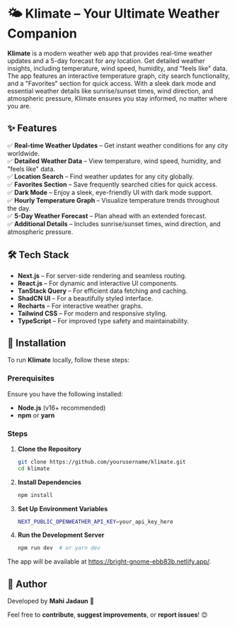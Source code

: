 # 🌤️ Klimate – Your Ultimate Weather Companion  

**Klimate** is a modern weather web app that provides real-time weather updates and a 5-day forecast for any location. Get detailed weather insights, including temperature, wind speed, humidity, and "feels like" data. The app features an interactive temperature graph, city search functionality, and a "Favorites" section for quick access. With a sleek dark mode and essential weather details like sunrise/sunset times, wind direction, and atmospheric pressure, Klimate ensures you stay informed, no matter where you are.  

## ✨ Features  

✅ **Real-time Weather Updates** – Get instant weather conditions for any city worldwide.  
✅ **Detailed Weather Data** – View temperature, wind speed, humidity, and "feels like" data.  
✅ **Location Search** – Find weather updates for any city globally.  
✅ **Favorites Section** – Save frequently searched cities for quick access.  
✅ **Dark Mode** – Enjoy a sleek, eye-friendly UI with dark mode support.  
✅ **Hourly Temperature Graph** – Visualize temperature trends throughout the day.  
✅ **5-Day Weather Forecast** – Plan ahead with an extended forecast.  
✅ **Additional Details** – Includes sunrise/sunset times, wind direction, and atmospheric pressure.  

## 🛠️ Tech Stack  

- **Next.js** – For server-side rendering and seamless routing.  
- **React.js** – For dynamic and interactive UI components.  
- **TanStack Query** – For efficient data fetching and caching.  
- **ShadCN UI** – For a beautifully styled interface.  
- **Recharts** – For interactive weather graphs.  
- **Tailwind CSS** – For modern and responsive styling.  
- **TypeScript** – For improved type safety and maintainability.  

## 🚀 Installation  

To run **Klimate** locally, follow these steps:  

### Prerequisites  
Ensure you have the following installed:  

- **Node.js** (v16+ recommended)  
- **npm** or **yarn**  

### Steps  

1. **Clone the Repository**  
   ```sh
   git clone https://github.com/yourusername/klimate.git
   cd klimate
2. **Install Dependencies**
   ```sh
   npm install
3. **Set Up Environment Variables**
   ```sh
   NEXT_PUBLIC_OPENWEATHER_API_KEY=your_api_key_here
4. **Run the Development Server**
   ```sh
   npm run dev  # or yarn dev
The app will be available at https://bright-gnome-ebb83b.netlify.app/.


## 👤 Author  

Developed by **Mahi Jadaun** 🚀  

Feel free to **contribute**, **suggest improvements**, or **report issues**! 😊  

